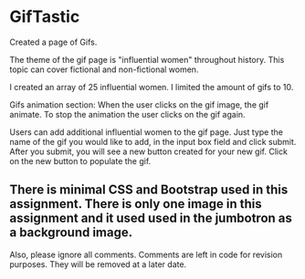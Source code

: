 # GifTastic
Created a page of Gifs.


The theme of the gif page is "influential women" throughout history. This topic can cover fictional and non-fictional women.

I created an array of 25 influential women.
I limited the amount of gifs to 10.

Gifs animation section:
When the user clicks on the gif image, the gif animate.
To stop the animation the user clicks on the gif again.

Users can add additional influential women to the gif page. 
Just type the name of the gif you would like to add, in the input box field and click submit.
After you submit, you will see a new button created for your new gif. 
Click on the new button to populate the gif.

There is minimal CSS and Bootstrap used in this assignment.
There is only one image in this assignment and it used used in the jumbotron as a background image. 
--------------------------------------------------------------------------------------
Also, please ignore all comments. Comments are left in code for revision purposes. They will be removed at a later date.